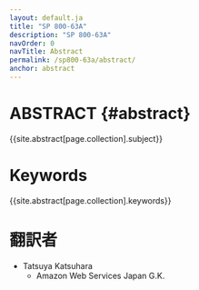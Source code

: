 ```yaml
---
layout: default.ja
title: "SP 800-63A"
description: "SP 800-63A"
navOrder: 0
navTitle: Abstract
permalink: /sp800-63a/abstract/
anchor: abstract
---
```


[//]: # (Note, this file is not included in the PDF output at all. The content from this page is included in its own template from the variable sources and is also injected into the PDF metadata variables.)

# ABSTRACT {#abstract}

{{site.abstract[page.collection].subject}}

# Keywords

{{site.abstract[page.collection].keywords}}

# 翻訳者

* Tatsuya Katsuhara
  * Amazon Web Services Japan G.K.